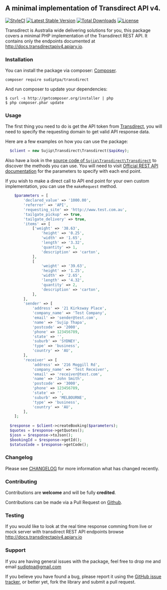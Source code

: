 ## A minimal implementation of Transdirect API v4.

[![StyleCI](https://styleci.io/repos/89677820/shield?branch=master)](https://styleci.io/repos/89677820)
[![Latest Stable Version](https://poser.pugx.org/sudiptpa/transdirect/v/stable?format=flat-square)](https://packagist.org/packages/sudiptpa/transdirect)
[![Total Downloads](https://poser.pugx.org/sudiptpa/transdirect/downloads?format=flat-square)](https://packagist.org/packages/sudiptpa/transdirect)
[![License](https://poser.pugx.org/sudiptpa/transdirect/license?format=flat-square)](https://packagist.org/packages/sudiptpa/transdirect)

Transdirect is Australia wide delivering solutions for you, this package covers a minimal PHP implementation of the Transdirect REST API. It contains only the endpoints documented at http://docs.transdirectapiv4.apiary.io.

### Installation

You can install the package via composer: [Composer](http://getcomposer.org/).

```
composer require sudiptpa/transdirect
```

And run composer to update your dependencies:

    $ curl -s http://getcomposer.org/installer | php
    $ php composer.phar update

### Usage

The first thing you need to do is get the API token from [Transdirect](https://www.transdirect.com.au/), you will need to specify the requesting domain to get valid API response data.

Here are a few examples on how you can use the package:

```php
  $client = new Sujip\Transdirect\Transdirect($apiKey);  
```
Also have a look in the [source code of `Sujip\Transdirect\Transdirect`](https://github.com/sudiptpa/transdirect/blob/master/src/Transdirect.php) to discover the methods you can use. You will need to visit [Official REST API documentation](http://docs.transdirectapiv4.apiary.io) for the parameters to specify with each end point.

If you wish to make a direct call to API end point for your own custom implementation, you can use the `makeRequest` method.

```php
    $parameters = [
        'declared_value' => '1000.00',
        'referrer' => 'API',
        'requesting_site' => 'http://www.test.com.au',
        'tailgate_pickup' => true,
        'tailgate_delivery' => true,
        'items' => [
            ['weight' => '38.63',
                'height' => '0.25',
                'width' => '1.65',
                'length' => '3.32',
                'quantity' => 1,
                'description' => 'carton',
            ],
            [
                'weight' => '39.63',
                'height' => '1.25',
                'width' => '2.65',
                'length' => '4.32',
                'quantity' => 2,
                'description' => 'carton',
            ],
        ],
        'sender' => [
            'address' => '21 Kirksway Place',
            'company_name' => 'Test Company',
            'email' => 'sender@test.com',
            'name' => 'Sujip Thapa',
            'postcode' => '2000',
            'phone' => 123456789,
            'state' => '',
            'suburb' => 'SYDNEY',
            'type' => 'business',
            'country' => 'AU',
        ],
        'receiver' => [
            'address' => '216 Moggill Rd',
            'company_name' => 'Test Receiver',
            'email' => 'receiver@test.com',
            'name' => 'John Smith',
            'postcode' => '3000',
            'phone' => 123456789,
            'state' => '',
            'suburb' => 'MELBOURNE',
            'type' => 'business',
            'country' => 'AU',
        ],
    ];
    
  $response = $client->createBooking($parameters);
  $quotes = $response->getQuotes();
  $josn = $response->toJson();
  $bookingId = $response->getId();
  $statusCode = $response->getCode();
```

### Changelog

Please see [CHANGELOG](https://github.com/sudiptpa/transdirect/blob/master/CHANGELOG.md) for more information what has changed recently.

### Contributing

Contributions are **welcome** and will be fully **credited**.

Contributions can be made via a Pull Request on [Github](https://github.com/sudiptpa/paypal-ipn).



### Testing

If you would like to look at the real time response comming from live or mock server with transdirect REST API endpoints browse http://docs.transdirectapiv4.apiary.io



### Support

If you are having general issues with the package, feel free to drop me and email [sudiptpa@gmail.com](mailto:sudiptpa@gmail.com)

If you believe you have found a bug, please report it using the [GitHub issue tracker](https://github.com/sudiptpa/paypal-ipn/issues),
or better yet, fork the library and submit a pull request.
